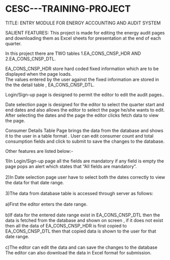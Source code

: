 # CESC---TRAINING-PROJECT

TITLE:
ENTRY MODULE FOR ENERGY ACCOUNTING AND AUDIT SYSTEM

SALIENT FEATURES:
This project is made for editing the energy audit pages and downloading them as Excel sheets for presentation at the end of each quarter.

In this project there are TWO tables 1.EA_CONS_CNSP_HDR  AND  2.EA_CONS_CNSP_DTL.

EA_CONS_CNSP_HDR store hard coded fixed information which are to be displayed when the page loads.  
The values entered by the user against the fixed information are stored in the the detail table , EA_CONS_CNSP_DTL.

Login/Sign-up  page is designed to permit the editor to edit the audit pages..

Date selection page  is designed for the editor to select the quarter start and end dates and also allows the editor to select the page he/she wants to edit. After selecting the dates and the page the editor clicks fetch data to view the page.

Consumer Details Table Page brings the data from the database and shows it to the user in a table format . User can edit consumer count and total consumption fields and click to submit to save the changes to the database. 


Other features are listed below:-

1)In Login/Sign-up page all the fields are mandatory if any field is empty the page pops an alert which states that “All fields are mandatory”.
<br><br/>
2)In Date selection page user have to select both the dates correctly to view the data for that date range.
<br><br/>
3)The data from database table is accessed through server as follows:
<br><br/>
a)First the editor enters the date range.
<br><br/>
b)If data for the entered date range exist in EA_CONS_CNSP_DTL then the data is fetched from the database and shown on screen , if it does not exist then all the data of EA_CONS_CNSP_HDR is first copied to EA_CONS_CNSP_DTL then that copied data is shown to the user for that date range.
<br><br/>
c)The editor can edit the data and can save the changes to the database
The editor can also download the data in Excel format for submission.
